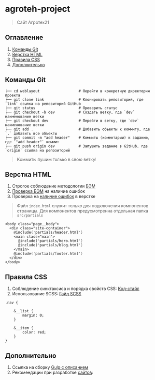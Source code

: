 # agroteh-project
> Сайт Агротех21


## Оглавление
1. [Команды Git](#Команды-Git)
2. [Верстка HTML](#Верстка-HTML)
3. [Правила CSS](#Правила-CSS)
4. [Дополнительно](#Дополнительно)

## Команды Git

```
├── cd weblayout                  # Перейти в конкретную директорию проекта
├── git clone link                # Клонировать репозиторий, где `link` ссылка на репозиторий GitHub
├── git status                    # Проверить статус
├── git checkout -b dev           # Создать ветку, где `dev` наименование ветки
├── git checkout dev              # Перейти в ветку, где `dev` наименование ветки
├── git add .                     # Добавить объекты к коммиту, где `.` добавить все объекты
├── git commit -m "add header"    # Коммиты (коментарии) к заданию, где `"add header"` коммит
├── git push origin dev           # Запушить задание в GitHub, где `origin` ссылка на репозиторий
```
> Коммиты пушим только в свою ветку!

## Верстка HTML

1. Строгое соблюдение методологии [БЭМ](https://ru.bem.info/)
2. [Проверка БЭМ](https://yoksel.github.io/html-tree/) на наличие ошибок
3. Проверка на [наличие ошибок](https://validator.w3.org/#validate_by_input) в верстке

> Файл `index.html` служит только для подключения компонентов страницы. Для компонентов предусмотренна отдельная папка `src/partials`

```
<body class="page__body">
  <div class="site-container">
    @include('partials/header.html')
    <main class="main">
      @include('partials/hero.html')
      @include('partials/blog.html')
    </main>
    @include('partials/footer.html')
  </div>
</body>
```

## Правила CSS

1. Соблюдение синктаксиса и порядка свойств CSS: [Код-стайл](https://codeguide.maxgraph.ru/)
2. Использование SCSS: [Гайд SCSS](https://sass-scss.ru/guide/)

```
.nav {

    &__list {
        margin: 0;
    }

    &__item {
        color: red;
    }
}
```

## Дополнительно

1. Ссылка на сборку [Gulp с описанием](https://github.com/maxdenaro/gulp-maxgraph) 
2. Рекомендации при разработке [сайтов](https://weblind.ru/inner.html): 
